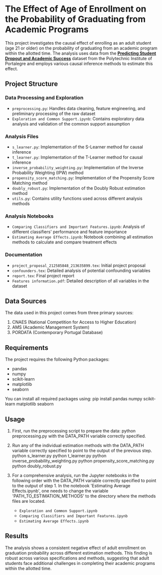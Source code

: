 # The Effect of Age of Enrollment on the Probability of Graduating from Academic Programs

This project investigates the causal effect of enrolling as an adult student (age 21 or older) on the probability of graduating from an academic program within the allotted time. The analysis uses data from the [**Predicting Student Dropout and Academic Success**](https://www.mdpi.com/2306-5729/7/11/146) dataset from the Polytechnic Institute of Portalegre and employs various causal inference methods to estimate this effect.

## Project Structure

### Data Processing and Exploration
- `preprocessing.py`: Handles data cleaning, feature engineering, and preliminary processing of the raw dataset
- `Exploration and Common Support.ipynb`: Contains exploratory data analysis and validation of the common support assumption

### Analysis Files
- `s_learner.py`: Implementation of the S-Learner method for causal inference
- `t_learner.py`: Implementation of the T-Learner method for causal inference
- `inverse_probability_weighting.py`: Implementation of the Inverse Probability Weighting (IPW) method
- `propensity_score_matching.py`: Implementation of the Propensity Score Matching method
- `doubly_robust.py`: Implementation of the Doubly Robust estimation method
- `utils.py`: Contains utility functions used across different analysis methods

### Analysis Notebooks
- `Comparing Classifiers and Important Features.ipynb`: Analysis of different classifiers' performance and feature importance
- `Estimating Average Effects.ipynb`: Notebook combining all estimation methods to calculate and compare treatment effects

### Documentation
- `project_proposal_212585848_213635899.tex`: Initial project proposal
- `confounders.tex`: Detailed analysis of potential confounding variables
- `report.tex`: Final project report
- `Features information.pdf`: Detailed description of all variables in the dataset

## Data Sources

The data used in this project comes from three primary sources:
1. CNAES (National Competition for Access to Higher Education)
2. AMS (Academic Management System)
3. PORDATA (Contemporary Portugal Database)

## Requirements

The project requires the following Python packages:
- pandas
- numpy
- scikit-learn
- matplotlib
- seaborn

You can install all required packages using:
pip install pandas numpy scikit-learn matplotlib seaborn

## Usage

1. First, run the preprocessing script to prepare the data:
python preprocessing.py with the DATA_PATH variable correctly specified.

2. Run any of the individual estimation methods with the DATA_PATH variable correctly specified to point to the output of the previous step.
python s_learner.py
python t_learner.py
python inverse_probability_weighting.py
python propensity_score_matching.py
python doubly_robust.py

3. For a comprehensive analysis, run the Jupyter notebooks in the following order with the DATA_PATH variable correctly specified to point to the output of step 1. In the notebook 'Estimating Average Effects.ipynb', one needs to change the variable 'PATH_TO_ESTIMATION_METHODS' to the directory where the methods files are located.
   - `Exploration and Common Support.ipynb`
   - `Comparing Classifiers and Important Features.ipynb`
   - `Estimating Average Effects.ipynb`

## Results

The analysis shows a consistent negative effect of adult enrollment on graduation probability across different estimation methods. This finding is robust across various specifications and methods, suggesting that adult students face additional challenges in completing their academic programs within the allotted time.
